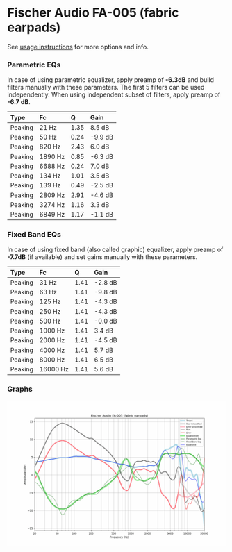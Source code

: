 # Fischer Audio FA-005 (fabric earpads)
See [usage instructions](https://github.com/jaakkopasanen/AutoEq#usage) for more options and info.

### Parametric EQs
In case of using parametric equalizer, apply preamp of **-6.3dB** and build filters manually
with these parameters. The first 5 filters can be used independently.
When using independent subset of filters, apply preamp of **-6.7 dB**.

| Type    | Fc      |    Q | Gain    |
|:--------|:--------|:-----|:--------|
| Peaking | 21 Hz   | 1.35 | 8.5 dB  |
| Peaking | 50 Hz   | 0.24 | -9.9 dB |
| Peaking | 820 Hz  | 2.43 | 6.0 dB  |
| Peaking | 1890 Hz | 0.85 | -6.3 dB |
| Peaking | 6688 Hz | 0.24 | 7.0 dB  |
| Peaking | 134 Hz  | 1.01 | 3.5 dB  |
| Peaking | 139 Hz  | 0.49 | -2.5 dB |
| Peaking | 2809 Hz | 2.91 | -4.6 dB |
| Peaking | 3274 Hz | 1.16 | 3.3 dB  |
| Peaking | 6849 Hz | 1.17 | -1.1 dB |

### Fixed Band EQs
In case of using fixed band (also called graphic) equalizer, apply preamp of **-7.7dB**
(if available) and set gains manually with these parameters.

| Type    | Fc       |    Q | Gain    |
|:--------|:---------|:-----|:--------|
| Peaking | 31 Hz    | 1.41 | -2.8 dB |
| Peaking | 63 Hz    | 1.41 | -9.8 dB |
| Peaking | 125 Hz   | 1.41 | -4.3 dB |
| Peaking | 250 Hz   | 1.41 | -4.3 dB |
| Peaking | 500 Hz   | 1.41 | -0.0 dB |
| Peaking | 1000 Hz  | 1.41 | 3.4 dB  |
| Peaking | 2000 Hz  | 1.41 | -4.5 dB |
| Peaking | 4000 Hz  | 1.41 | 5.7 dB  |
| Peaking | 8000 Hz  | 1.41 | 6.5 dB  |
| Peaking | 16000 Hz | 1.41 | 5.6 dB  |

### Graphs
![](./Fischer%20Audio%20FA-005%20(fabric%20earpads).png)